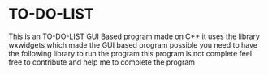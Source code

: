# TO-DO-LIST
This is an TO-DO-LIST GUI Based program made on C++ 
it uses the library wxwidgets which made the GUI based program possible
you need to have the following library to run the program
this program is not complete feel free to contribute and help me to complete the program

